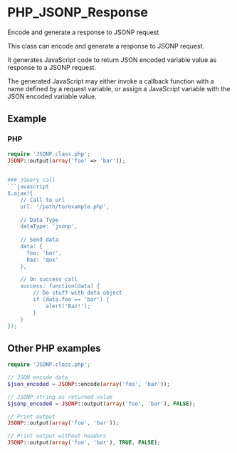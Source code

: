 PHP_JSONP_Response
==================

Encode and generate a response to JSONP request

This class can encode and generate a response to JSONP request.

It generates JavaScript code to return JSON encoded variable value as response to a JSONP request.

The generated JavaScript may either invoke a callback function with a name defined by a request variable, or assign a JavaScript variable with the JSON encoded variable value.

## Example

### PHP
```php
require 'JSONP.class.php';
JSONP::output(array('foo' => 'bar'));
``

### jQuery call
```javascript
$.ajax({
	// Call to url
	url: '/path/to/example.php',
	
	// Data Type
	dataType: 'jsonp',
	
	// Send data
	data: {
	  foo: 'bar',
	  baz: 'qux'
	},
	
	// On success call
	success: function(data) {
		// Do stuff with data object 
		if (data.foo == 'bar') {
			alert('Baz!');
		}
	}
});
```

## Other PHP examples
```php
require 'JSONP.class.php';

// JSON encode data
$json_encoded = JSONP::encode(array('foo', 'bar'));

// JSONP string as returned value
$jsonp_encoded = JSONP::output(array('foo', 'bar'), FALSE);

// Print output
JSONP::output(array('foo', 'bar'));

// Print output without headers
JSONP::output(array('foo', 'bar'), TRUE, FALSE);
```
